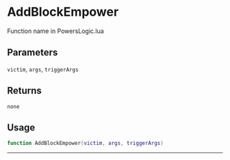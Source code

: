 # AddBlockEmpower
Function name in PowersLogic.lua
## Parameters
`victim`, `args`, `triggerArgs`
## Returns
`none`
## Usage
```lua
function AddBlockEmpower(victim, args, triggerArgs)
```
---
